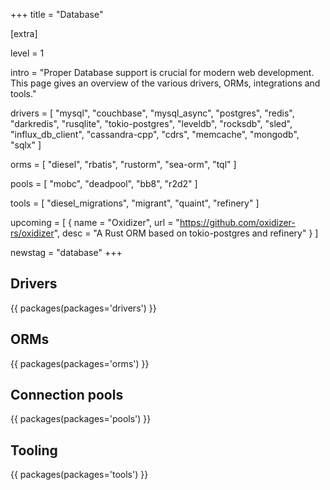 +++
title = "Database"

[extra]

level = 1

intro = "Proper Database support is crucial for modern web development. This page gives an overview of the various drivers, ORMs, integrations and tools."

drivers = [
  "mysql",
  "couchbase",
  "mysql_async",
  "postgres",
  "redis",
  "darkredis",
  "rusqlite",
  "tokio-postgres",
  "leveldb",
  "rocksdb",
  "sled",
  "influx_db_client",
  "cassandra-cpp",
  "cdrs",
  "memcache",
  "mongodb",
  "sqlx"
]

orms = [
  "diesel",
  "rbatis",
  "rustorm",
  "sea-orm",
  "tql"
]

pools = [
    "mobc",
    "deadpool",
    "bb8",
    "r2d2"
]

tools = [
  "diesel_migrations",
  "migrant",
  "quaint",
  "refinery"
]

upcoming = [
  { name = "Oxidizer", url = "https://github.com/oxidizer-rs/oxidizer", desc = "A Rust ORM based on tokio-postgres and refinery" }
]

newstag = "database"
+++

<h2 id="drivers">Drivers</h2>

{{ packages(packages='drivers') }}

<h2 id="orms">ORMs</h2>

{{ packages(packages='orms') }}

<h2 id="pools">Connection pools</h2>

{{ packages(packages='pools') }}

<h2 id="tooling">Tooling</h2>

{{ packages(packages='tools') }}
